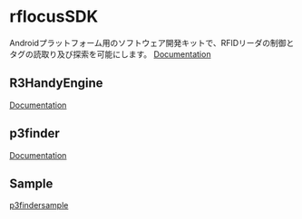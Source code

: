 # rflocusSDK
Androidプラットフォーム用のソフトウェア開発キットで、RFIDリーダの制御とタグの読取り及び探索を可能にします。
[Documentation](https://rflocus.github.io/rflocusSDK/)

## R3HandyEngine
[Documentation](https://rflocus.github.io/rflocusSDK/R3HandyEngine)


## p3finder
[Documentation](https://rflocus.github.io/rflocusSDK/p3finder)

## Sample
[p3findersample](p3findersample/)